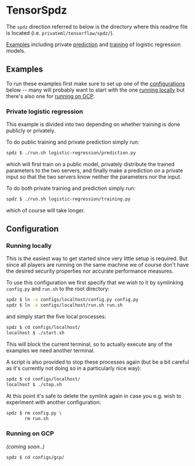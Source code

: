 
# TensorSpdz

The `spdz` direction referred to below is the directory where this readme file is located (i.e. `privateml/tensorflow/spdz/`).

[Examples](#examples) including private [prediction]() and [training]() of logistic regression models.


## Examples

To run these examples first make sure to set up one of the [configurations](#configuration) below -- many will probably want to start with the one [running locally](#) but there's also one for [running on GCP](#).

### Private logistic regression

This example is divided into two depending on whether training is done publicly or privately.

To do public training and private prediction simply run:

```sh
spdz $ ./run.sh logistic-regression/prediction.py
```

which will first train on a public model, privately distribute the trained parameters to the two servers, and finally make a prediction on a private input so that the two servers know neither the parameters nor the input.

To do both private training and prediction simply run:

```sh
spdz $ ./run.sh logistic-regression/training.py
```

which of course will take longer.


## Configuration

### Running locally

This is the easiest way to get started since very little setup is required. But since all players are running on the same machine we of course don't have the desired security properties nor accurate performance measures.

To use this configuration we first specify that we wish to it by symlinking `config.py` and `run.sh` to the root directory:

```sh
spdz $ ln -s configs/localhost/config.py config.py
spdz $ ln -s configs/localhost/run.sh run.sh
```

and simply start the five local processes:

```sh
spdz $ cd configs/localhost/
localhost $ ./start.sh
```

This will block the current terminal, so to actually execute any of the examples we need another terminal.

A script is also provided to stop these processes again (but be a bit careful as it's currently not doing so in a particularly nice way):

```sh
spdz $ cd configs/localhost/
localhost $ ./stop.sh
```

At this point it's safe to delete the symlink again in case you e.g. wish to experiment with another configuration:

```sh
spdz $ rm config.py \
       rm run.sh
```

### Running on GCP

<em>(coming soon..)</em>

```sh
spdz $ cd configs/gcp/